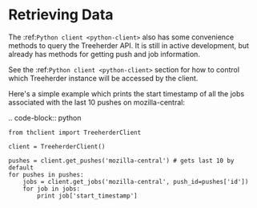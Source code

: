 Retrieving Data
===============

The :ref:`Python client <python-client>` also has some convenience
methods to query the Treeherder API. It is still in active development,
but already has methods for getting push and job information.

See the :ref:`Python client <python-client>` section for how to control
which Treeherder instance will be accessed by the client.

Here's a simple example which prints the start timestamp of all the
jobs associated with the last 10 pushes on mozilla-central:

.. code-block:: python

    from thclient import TreeherderClient

    client = TreeherderClient()

    pushes = client.get_pushes('mozilla-central') # gets last 10 by default
    for pushes in pushes:
        jobs = client.get_jobs('mozilla-central', push_id=pushes['id'])
        for job in jobs:
            print job['start_timestamp']
